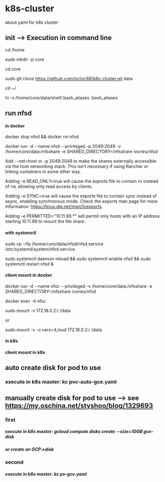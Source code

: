 # k8s-cluster
about yaml for k8s cluster 
 
 
 
## init --> Execution in command line
cd /home 

sudo mkdir -p core 

cd core

sudo git clone https://github.com/lyclyc88/k8s-cluster.git data

cd ~/

ln -s /home/core/data/shell/.bash_aliases .bash_aliases 

## run nfsd 
#### in docker
docker stop nfsd && docker rm nfsd

docker run -d --name nfsd --privileged  -p 2049:2049 -v /home/core/data:/nfsshare  -e SHARED_DIRECTORY=/nfsshare  ivories/nfsd

Add --net=host or -p 2049:2049 to make the shares externally accessible via the host networking stack. This isn't necessary if using Rancher or linking containers in some other way.

Adding -e READ_ONLY=true will cause the exports file to contain ro instead of rw, allowing only read access by clients.

Adding -e SYNC=true will cause the exports file to contain sync instead of async, enabling synchronous mode. Check the exports man page for more information: https://linux.die.net/man/5/exports.

Adding -e PERMITTED="10.11.99.*" will permit only hosts with an IP address starting 10.11.99 to mount the file share.

#### with systemctl
sudo cp -rfp /home/core/data/nfsd/nfsd.service /etc/systemd/system/nfsd.service

sudo systemctl daemon-reload && sudo systemctl enable nfsd && sudo systemctl restart nfsd &

#### client mount in docker
docker run -d --name nfsc --privileged  -v /home/core/data:/nfsshare -e SHARED_DIRECTORY=/nfsshare ivories/nfsd

docker exec -it nfsc

sudo mount -v 172.18.0.2:/ /data

or

sudo mount -v -o vers=4,loud 172.18.0.2:/ /data

#### in k8s
#### client mount in k8s
 
 
  
## auto create disk for pod to use
### execute in k8s master: kc pvc-auto-gce.yaml

## manually create disk for pod to use  --> see https://my.oschina.net/styshoo/blog/1329693
### first
##### execute in k8s master: gcloud compute disks create --size=10GB gce-disk
##### or create on GCP->disk
### second
##### execute in k8s master: kc pv-gce.yaml














